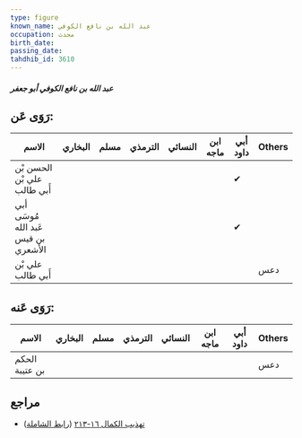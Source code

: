 ```yaml
---
type: figure
known_name: عبد الله بن نافع الكوفي
occupation: محدث
birth_date:
passing_date:
tahdhib_id: 3610
---
```

##### عبد الله بن نافع الكوفي أبو جعفر

## رَوَى عَن:
| الاسم                               | البخاري | مسلم | الترمذي | النسائي | ابن ماجه | أبي داود | Others |
| ----------------------------------- | ------- | ---- | ------- | ------- | -------- | -------- | ------ |
| الحسن بْن علي بْن أَبي طالب         |         |      |         |         |          | ✔        |        |
| أبي مُوسَى عَبد الله بن قيس الأشعري |         |      |         |         |          | ✔        |        |
| علي بْن أَبي طالب                   |         |      |         |         |          |          | دعس    |
## رَوَى عَنه:
| الاسم          | البخاري | مسلم | الترمذي | النسائي | ابن ماجه | أبي داود | Others |
| -------------- | ------- | ---- | ------- | ------- | -------- | -------- | ------ |
| الحكم بن عتيبة |         |      |         |         |          |          | دعس    |
## مراجع
- [تهذيب الكمال ١٦-٢١٣](obsidian://open?vault=Tahdhib-al-Kamal&file=Figures/٣٦١٠-عبد%20الله%20بن%20نافع%20الكوفي%20أبو%20جعفر) ([رابط الشاملة](https://shamela.ws/book/3722/8206))